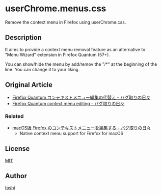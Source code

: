 userChrome.menus.css
====================

Remove the context menu in Firefox using userChrome.css.



## Description
It aims to provide a context menu removal feature as an alternative to "Menu Wizard" extension in Firefox Quantum (57+).

You can show/hide the menu by add/remov the "/*" at the beginning of the line. You can change it to your liking.



## Original Article
+ [Firefox Quantum コンテキストメニュー編集の代替え - バグ取りの日々](https://www.bugbugnow.net/2017/12/firefox-quantum-57.html)
+ [Firefox Quantum context menu editing - バグ取りの日々](https://www.bugbugnow.net/2018/04/firefox-quantum-context-menu-editing.html)


### Related
+ [macOS版 Firefox のコンテキストメニューを編集する - バグ取りの日々](https://www.bugbugnow.net/2021/11/edit-contenxtmenu-macos-firefox.html)
	+ Native context menu support for Firefox for macOS



## License
[MIT](https://github.com/k08045kk/userChrome.menus.css/blob/master/LICENSE)



## Author
[toshi](https://github.com/k08045kk)


